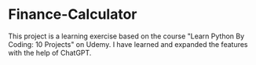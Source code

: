 # Finance-Calculator
This project is a learning exercise based on the course "Learn Python By Coding: 10 Projects" on Udemy. 
I have learned and expanded the features with the help of ChatGPT.
